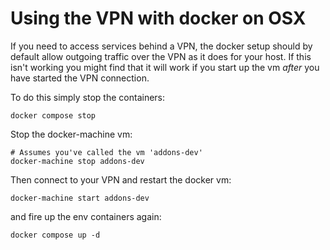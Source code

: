 # Using the VPN with docker on OSX

If you need to access services behind a VPN, the docker setup should by
default allow outgoing traffic over the VPN as it does for your host.
If this isn't working you might find that it will work if you start up
the vm *after* you have started the VPN connection.

To do this simply stop the containers:

```
docker compose stop
```

Stop the docker-machine vm:

```
# Assumes you've called the vm 'addons-dev'
docker-machine stop addons-dev
```

Then connect to your VPN and restart the docker vm:

```
docker-machine start addons-dev
```

and fire up the env containers again:

```
docker compose up -d
```
